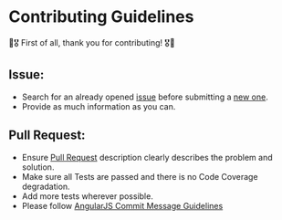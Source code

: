 # Contributing Guidelines
:confetti_ball::medal_military: First of all, thank you for contributing! :medal_military::confetti_ball:

## Issue:
- Search for an already opened [issue](https://github.com/ReasonSoftware/security-group-manager/issues) before submitting a [new one](https://github.com/ReasonSoftware/security-group-manager/issues/new/choose).
- Provide as much information as you can.

## Pull Request:
- Ensure [Pull Request](https://github.com/ReasonSoftware/security-group-manager/pulls) description clearly describes the problem and solution.
- Make sure all Tests are passed and there is no Code Coverage degradation.
- Add more tests wherever possible.
- Please follow [AngularJS Commit Message Guidelines](https://github.com/angular/angular/blob/master/CONTRIBUTING.md#-commit-message-guidelines)